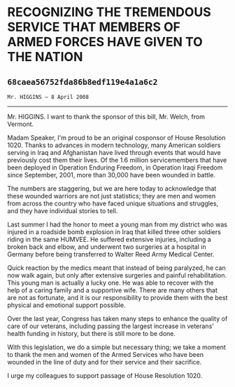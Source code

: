# RECOGNIZING THE TREMENDOUS SERVICE THAT MEMBERS OF ARMED FORCES HAVE  GIVEN TO THE NATION
## `68caea56752fda86b8edf119e4a1a6c2`
`Mr. HIGGINS — 8 April 2008`

---


Mr. HIGGINS. I want to thank the sponsor of this bill, Mr. Welch, 
from Vermont.

Madam Speaker, I'm proud to be an original cosponsor of House 
Resolution 1020. Thanks to advances in modern technology, many American 
soldiers serving in Iraq and Afghanistan have lived through events that 
would have previously cost them their lives. Of the 1.6 million 
servicemembers that have been deployed in Operation Enduring Freedom, 
in Operation Iraqi Freedom since September, 2001, more than 30,000 have 
been wounded in battle.

The numbers are staggering, but we are here today to acknowledge that 
these wounded warriors are not just statistics; they are men and women 
from across the country who have faced unique situations and struggles, 
and they have individual stories to tell.

Last summer I had the honor to meet a young man from my district who 
was injured in a roadside bomb explosion in Iraq that killed three 
other soldiers riding in the same HUMVEE. He suffered extensive 
injuries, including a broken back and elbow, and underwent two 
surgeries at a hospital in Germany before being transferred to Walter 
Reed Army Medical Center.

Quick reaction by the medics meant that instead of being paralyzed, 
he can now walk again, but only after extensive surgeries and painful 
rehabilitation. This young man is actually a lucky one. He was able to 
recover with the help of a caring family and a supportive wife. There 
are many others that are not as fortunate, and it is our responsibility 
to provide them with the best physical and emotional support possible.

Over the last year, Congress has taken many steps to enhance the 
quality of care of our veterans, including passing the largest increase 
in veterans' health funding in history, but there is still more to be 
done.

With this legislation, we do a simple but necessary thing; we take a 
moment to thank the men and women of the Armed Services who have been 
wounded in the line of duty and for their service and their sacrifice.

I urge my colleagues to support passage of House Resolution 1020.

